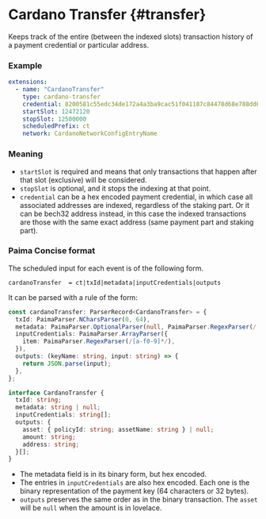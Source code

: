 
# Cardano Transfer {#transfer}

Keeps track of the entire (between the indexed slots) transaction history of a
payment credential or particular address.

### Example

```yaml
extensions:
  - name: "CardanoTransfer"
    type: cardano-transfer
    credential: 8200581c55edc34de172a4a3ba9cac51f041187c84478d68e788dd6cf6f0b3d9 
    startSlot: 12472120
    stopSlot: 12500000
    scheduledPrefix: ct
    network: CardanoNetworkConfigEntryName
```

### Meaning

- `startSlot` is required and means that only transactions that happen after that slot (exclusive) will be considered.
- `stopSlot` is optional, and it stops the indexing at that point.
- `credential` can be a hex encoded payment credential, in which case all
associated addresses are indexed, regardless of the staking part. Or it can be
bech32 address instead, in this case the indexed transactions are those with the
same exact address (same payment part and staking part).

### Paima Concise format

The scheduled input for each event is of the following form.

```
cardanoTransfer  = ct|txId|metadata|inputCredentials|outputs
```

It can be parsed with a rule of the form:

```ts
const cardanoTransfer: ParserRecord<CardanoTransfer> = {
  txId: PaimaParser.NCharsParser(0, 64),
  metadata: PaimaParser.OptionalParser(null, PaimaParser.RegexParser(/[a-f0-9]*/)),
  inputCredentials: PaimaParser.ArrayParser({
    item: PaimaParser.RegexParser(/[a-f0-9]*/),
  }),
  outputs: (keyName: string, input: string) => {
    return JSON.parse(input);
  },
};

interface CardanoTransfer {
  txId: string;
  metadata: string | null;
  inputCredentials: string[];
  outputs: {
    asset: { policyId: string; assetName: string } | null;
    amount: string;
    address: string;
  }[];
}
```

- The metadata field is in its binary form, but hex encoded.
- The entries in `inputCredentials` are also hex encoded. Each one is the binary
representation of the payment key (64 characters or 32 bytes).
- `outputs` preserves the same order as in the binary transaction. The `asset`
will be `null` when the amount is in lovelace.

